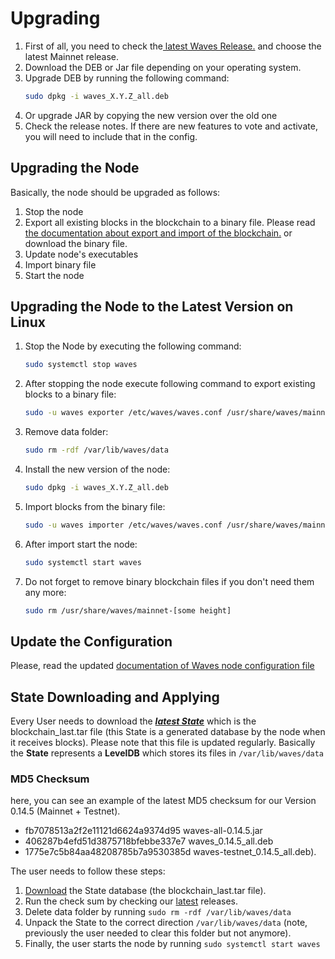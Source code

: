 # Upgrading

1. First of all, you need to check the[ latest Waves Release.](https://github.com/wavesplatform/Waves/releases) and choose the latest Mainnet release.
2. Download the DEB or Jar file depending on your operating system.
3. Upgrade DEB by running the following command:
   ```bash
   sudo dpkg -i waves_X.Y.Z_all.deb
   ```
4. Or upgrade JAR by copying the new version over the old one
5. Check the release notes. If there are new features to vote and activate, you will need to include that in the config.

## Upgrading the Node

Basically, the node should be upgraded as follows:  
1. Stop the node  
2. Export all existing blocks in the blockchain to a binary file. Please read [the documentation about export and import of the blockchain.](/waves-full-node/export-and-import-from-the-blockchain.md) or download the binary file.  
3. Update node's executables  
4. Import binary file  
5. Start the node

## Upgrading the Node to the Latest Version on Linux

1. Stop the Node by executing the following command:
   ```bash
   sudo systemctl stop waves
   ```
2. After stopping the node execute following command to export existing blocks to a binary file:
   ```bash
   sudo -u waves exporter /etc/waves/waves.conf /usr/share/waves/mainnet
   ```
3. Remove data folder:
   ```bash
   sudo rm -rdf /var/lib/waves/data
   ```
4. Install the new version of the node:
   ```bash
   sudo dpkg -i waves_X.Y.Z_all.deb
   ```
5. Import blocks from the binary file:
   ```bash
   sudo -u waves importer /etc/waves/waves.conf /usr/share/waves/mainnet-[some height]
   ```
6. After import start the node:
   ```bash
   sudo systemctl start waves
   ```
7. Do not forget to remove binary blockchain files if you don't need them any more:
   ```bash
   sudo rm /usr/share/waves/mainnet-[some height]
   ```

## Update the Configuration

Please, read the updated [documentation of Waves node configuration file](/waves-full-node/how-to-configure-a-node.md)

## State Downloading and Applying

Every User needs to download the [_**latest State**_](http://blockchain.wavesnodes.com) which is the blockchain\_last.tar file \(this State is a  generated database by the node when it receives blocks\). Please note that this file is updated regularly.  Basically the **State** represents a **LevelDB** which stores its files in `/var/lib/waves/data`

### MD5 Checksum

here, you can see an example of the latest MD5 checksum for our Version 0.14.5 \(Mainnet + Testnet\).

* fb7078513a2f2e11121d6624a9374d95 waves-all-0.14.5.jar
* 406287b4efd51d3875718bfebbe337e7 waves\_0.14.5\_all.deb
* 1775e7c5b84aa48208785b7a9530385d waves-testnet\_0.14.5\_all.deb\).

The user needs to follow these steps:

1. [Download](http://blockchain.wavesnodes.com) the State database \(the blockchain\_last.tar file\).
2. Run the check sum by checking our [latest](https://github.com/wavesplatform/Waves/releases) releases.
3. Delete data folder by running `sudo rm -rdf /var/lib/waves/data`
4. Unpack the State to the correct direction `/var/lib/waves/data`  \(note, previously the user needed to clear this folder but not anymore\).
5. Finally, the user starts the node by running `sudo systemctl start waves`



